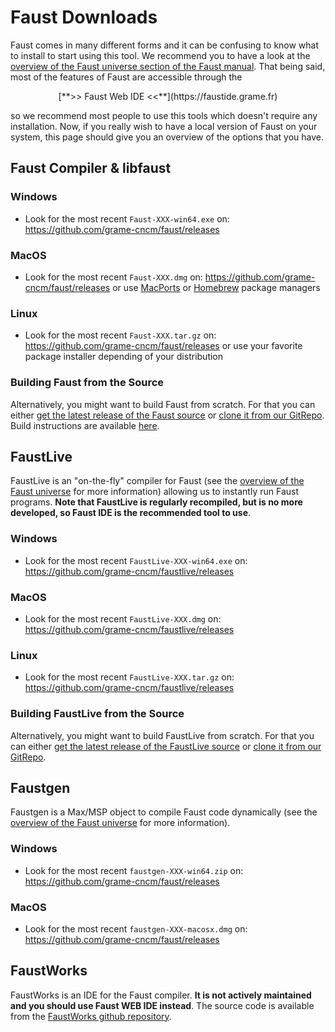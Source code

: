 # Faust Downloads

Faust comes in many different forms and it can be confusing to know what to install to start using this tool. We recommend you to have a look at the [overview of the Faust universe section of the Faust manual](https://faustdoc.grame.fr/manual/overview/). That being said, most of the features of Faust are accessible through the 

<center>[**>> Faust Web IDE <<**](https://faustide.grame.fr)</center>

so we recommend most people to use this tools which doesn't require any installation. Now, if you really wish to have a local version of Faust on your system, this page should give you an overview of the options that you have.

## Faust Compiler &amp; libfaust

### Windows

* Look for the most recent `Faust-XXX-win64.exe` on: <https://github.com/grame-cncm/faust/releases>

### MacOS

* Look for the most recent `Faust-XXX.dmg` on: <https://github.com/grame-cncm/faust/releases> or use [MacPorts](https://www.macports.org) or [Homebrew](https://brew.sh) package managers

### Linux

* Look for the most recent `Faust-XXX.tar.gz` on: <https://github.com/grame-cncm/faust/releases> or use your favorite package installer depending of your distribution

### Building Faust from the Source

Alternatively, you might want to build Faust from scratch. For that you can either [get the latest release of the Faust source](https://github.com/grame-cncm/faust/releases) or [clone it from our GitRepo](https://github.com/grame-cncm/faust). Build instructions are available [here](https://github.com/grame-cncm/faust/wiki).

## FaustLive

FaustLive is an "on-the-fly" compiler for Faust (see the [overview of the Faust universe](https://faustdoc.grame.fr/manual/overview/) for more information) allowing us to instantly run Faust programs. **Note that FaustLive is regularly recompiled, but is no more developed, so Faust IDE is the recommended tool to use**.  

### Windows

* Look for the most recent `FaustLive-XXX-win64.exe` on: <https://github.com/grame-cncm/faustlive/releases>

### MacOS

* Look for the most recent `FaustLive-XXX.dmg` on: <https://github.com/grame-cncm/faustlive/releases>

### Linux

* Look for the most recent `FaustLive-XXX.tar.gz` on: <https://github.com/grame-cncm/faustlive/releases>

### Building FaustLive from the Source

Alternatively, you might want to build FaustLive from scratch. For that you can either [get the latest release of the FaustLive source](https://github.com/grame-cncm/faustlive/releases) or [clone it from our GitRepo](https://github.com/grame-cncm/faustlive).

## Faustgen

Faustgen is a Max/MSP object to compile Faust code dynamically (see the [overview of the Faust universe](https://faustdoc.grame.fr/manual/overview/) for more information).

### Windows

* Look for the most recent `faustgen-XXX-win64.zip` on: <https://github.com/grame-cncm/faust/releases>

### MacOS

* Look for the most recent `faustgen-XXX-macosx.dmg` on: <https://github.com/grame-cncm/faust/releases>

## FaustWorks

FaustWorks is an IDE for the Faust compiler. **It is not actively maintained and you should use Faust WEB IDE instead**. The source code is available from the [FaustWorks github repository](https://github.com/grame-cncm/faustworks).
